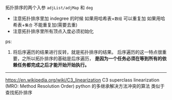拓扑排序的两个入参
`adjList/adjMap` 和 `deg`

- 注意拓扑排序里加 indegree 的时候
  如果用哈希表+`数组` 可以重复加
  如果用哈希表+`集合` 不能重复加(需要去重)
- 注意拓扑排序里所有顶点入度必须初始化

ps:

1. 将后序遍历的结果进行反转，就是拓扑排序的结果。
   后序遍历的这一特点很重要，之所以拓扑排序的基础是后序遍历，
   **是因为一个任务必须在等到所有的依赖任务都完成之后才能开始开始执行。**

---

https://en.wikipedia.org/wiki/C3_linearization
C3 superclass linearization
(MRO: Method Resolution Order)
python 的多继承解决方法冲突的算法
类似于查找拓扑排序
